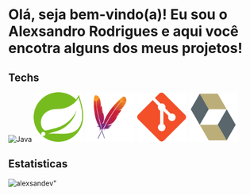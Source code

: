 # Olá, seja bem-vindo(a)! Eu sou o Alexsandro Rodrigues e aqui você encotra alguns dos meus projetos!

## Techs
<div>
<img src="https://cdn.jsdelivr.net/gh/devicons/devicon/icons/java/java-original-wordmark.svg" alt="Java" height="100"/>
<img src="https://raw.githubusercontent.com/devicons/devicon/master/icons/spring/spring-original.svg" alt="Spring"  height="100"/>
<img src="https://raw.githubusercontent.com/devicons/devicon/develop/icons/maven/maven-original.svg" alt="Maven" height="100"/>
<img src="https://raw.githubusercontent.com/devicons/devicon/master/icons/git/git-plain.svg" alt="Git" height="100"/>
<img src="https://raw.githubusercontent.com/devicons/devicon/develop/icons/hibernate/hibernate-original.svg" alt="Hibernate"  height="100"/>
</div>

## Estatisticas
<div>
<img widht="50%" src="https://github-readme-stats.vercel.app/api/top-langs/?username=alexsandev&layout=compact&theme=dark" alt=alexsandev" />
</div>



